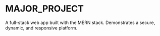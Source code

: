 # MAJOR_PROJECT
A full-stack web app built with the MERN stack. Demonstrates a secure, dynamic, and responsive platform.
